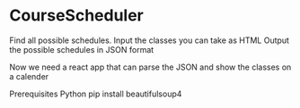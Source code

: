 # CourseScheduler


Find all possible schedules. 
Input the classes you can take as HTML
Output the possible schedules in JSON format

Now we need a react app that can parse the JSON and show the classes on a calender

Prerequisites
Python
pip install beautifulsoup4